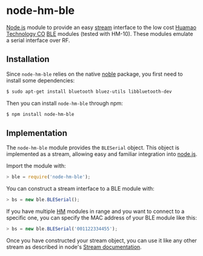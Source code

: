 node-hm-ble
===========

[Node.js][node] module to provide an easy [stream] interface to the low cost [Huamao Technology CO][HM]
[BLE] modules (tested with HM-10). These modules emulate a serial interface over RF.

[HM]: http://www.jnhuamao.cn/bluetooth.asp?ID=1
[node]: http://nodejs.org
[BLE]: http://www.bluetooth.com/Pages/low-energy-tech-info.aspx
[noble]: https://github.com/sandeepmistry/noble
[stream]: http://nodejs.org/api/stream.html

Installation
------------

Since `node-hm-ble` relies on the native [noble] package, you first need to install some dependencies:

``` bash
$ sudo apt-get install bluetooth bluez-utils libbluetooth-dev
```

Then you can install `node-hm-ble` through npm:

``` bash
$ npm install node-hm-ble
```

Implementation
--------------

The `node-hm-ble` module provides the `BLESerial` object. This object is implemented as a stream,
allowing easy and familiar integration into [node.js][node].

Import the module with:

``` javascript
> ble = require('node-hm-ble');
```

You can construct a stream interface to a BLE module with:

``` javascript
> bs = new ble.BLESerial();
```

If you have multiple [HM] modules in range and you want to connect to a specific one, you can
specify the MAC address of your BLE module like this:

``` javascript
> bs = new ble.BLESerial('001122334455');
```

Once you have constructed your stream object, you can use it like any other stream as described
in node's [Stream documentation][stream].

